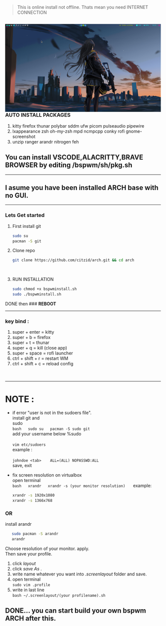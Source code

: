 > This is online install not offline. Thats mean you need INTERNET CONNECTION

<img src="https://github.com/citzid/arch/blob/main/bspwm/ksnip_20220822-103319.png"
     alt="citz arch"
     style="float: left; margin-right: 10px;" />
---------------------------------------------------------------------------------------------------------------------------------------------------------
### AUTO INSTALL PACKAGES
  1. kitty firefox thunar polybar sddm ufw picom pulseaudio pipewire
  2. lxappearance zsh oh-my-zsh mpd ncmpcpp conky rofi gnome-screenshot
  3. unzip ranger arandr nitrogen feh
  
## You can install VSCODE,ALACRITTY,BRAVE BROWSER by editing /bspwm/sh/pkg.sh

---------------------------------------------------------------------------------------------------------------------------------------------------------
## I asume you have been installed ARCH base with no GUI.<br />

---------------------------------------------------------------------------------------------------------------------------------------------------------
### Lets Get started<br />
1. First install git
      ```bash
      sudo su
      pacman -S git
      ```

2. Clone repo <br />
      ```bash
      git clone https://github.com/citzid/arch.git && cd arch
      ```
   <br />
3. RUN INSTALLATION <br />
      ```bash
      sudo chmod +x bspwminstall.sh
      sudo ./bspwminstall.sh
      ```

DONE 
then ### **REBOOT**

--------------------------------------------------------------------------------------------------------------------------------------------------------
### key bind : 
1. super + enter = kitty <br />
2. super + b = firefox <br />
3. super + t = thunar <br />
4. super + q = kill (close app) <br />
5. super + space = rofi launcher <br />
6. ctrl + shift + r = restart WM <br />
7. ctrl + shift + c = reload config<br /><br /><br />





---------------------------------------------------------------------------------------------------------------------------------------------------------
# NOTE : 

 - if error "user is not in the sudoers file". <br /> 
   install git and   
   sudo<br /> 
     ```bash   sudo su   pacman -S sudo git   ```   <br /> 
   add your username below %sudo <br />  
         ```vim etc/sudoers```    <br />
         example : <br />   
         ```johndoe <tab>    ALL=(ALL) NOPASSWD:ALL```   
   save, exit  
         
 - fix screen resolution on virtualbox <br />   open terminal   <br /> 
   ```bash   xrandr   xrandr -s (your monitor resolution)   ```
   example:<br /> 	
   ```bash
   xrandr -s 1920x1080 	         
   xrandr -s 1366x768

    ```

     
### OR

install arandr <br />

```bash
   sudo pacman -S arandr
   arandr
   ```

Choose resolution of your monitor. apply.<br />
Then save your profile. <br /> 
1. click _layout_<br /> 
2. click _save As_ . 
3. write name whatever you want into _.screenlayout_ folder and save.
4. open terminal <br />
```sudo vim .profile```
5. write in last line <br />
```bash ~/.screenlayout/(your profilename).sh```

DONE... you can start build your own bspwm ARCH after this.<br />
---------------------------------------------------------------------------------------------------------------------------------------------------------

